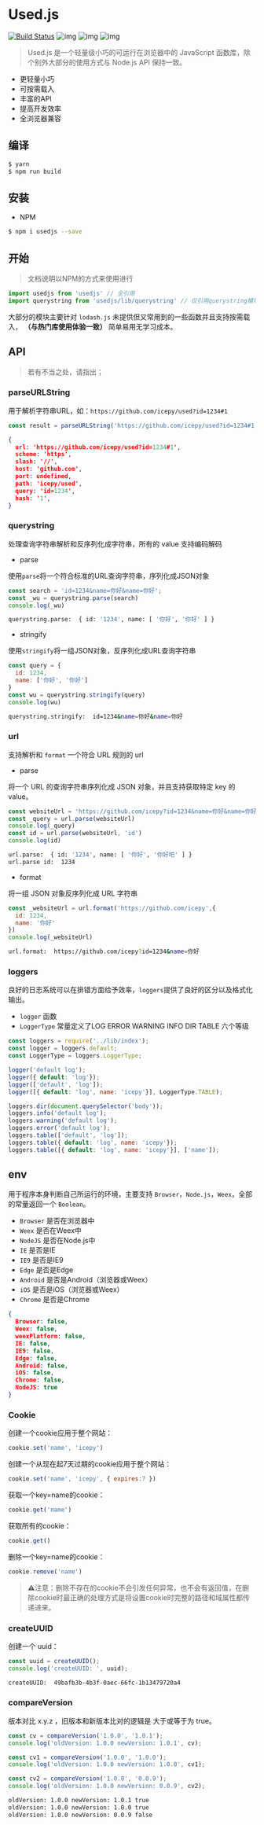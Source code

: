 # Used.js

[![Build Status](https://www.travis-ci.org/icepy/used.svg?branch=master)](https://www.travis-ci.org/icepy/used) ![img](https://img.shields.io/github/license/icepy/used.svg) ![img](https://img.shields.io/github/last-commit/icepy/used/master.svg) ![img](https://img.shields.io/npm/v/usedjs.svg)

> Used.js 是一个轻量级小巧的可运行在浏览器中的 JavaScript 函数库，除个别外大部分的使用方式与 Node.js API 保持一致。

- 更轻量小巧
- 可按需载入
- 丰富的API
- 提高开发效率
- 全浏览器兼容

## 编译

```bash
$ yarn
$ npm run build
```

## 安装

- NPM

```bash
$ npm i usedjs --save
```

## 开始

>文档说明以NPM的方式来使用进行

```javascript
import usedjs from 'usedjs' // 全引用
import querystring from 'usedjs/lib/querystring' // 仅引用querystring模块
```

大部分的模块主要针对 `lodash.js` 未提供但又常用到的一些函数并且支持按需载入， **（与热门库使用体验一致）** 简单易用无学习成本。

## API

> 若有不当之处，请指出；

### parseURLString

用于解析字符串URL，如：`https://github.com/icepy/used?id=1234#1`

```javascript
const result = parseURLString('https://github.com/icepy/used?id=1234#1')
```

```json
{
  url: 'https://github.com/icepy/used?id=1234#1',
  scheme: 'https',
  slash: '//',
  host: 'github.com',
  port: undefined,
  path: 'icepy/used',
  query: 'id=1234',
  hash: '1',
}
```

### querystring

处理查询字符串解析和反序列化成字符串，所有的 value 支持编码解码

- parse

使用`parse`将一个符合标准的URL查询字符串，序列化成JSON对象

```javascript
const search = 'id=1234&name=你好&name=你好';
const _wu = querystring.parse(search)
console.log(_wu)
```

```bash
querystring.parse:  { id: '1234', name: [ '你好', '你好' ] }
```

- stringify

使用`stringify`将一组JSON对象，反序列化成URL查询字符串

```javascript
const query = {
  id: 1234,
  name: ['你好', '你好']
}
const wu = querystring.stringify(query)
console.log(wu)
```

```bash
querystring.stringify:  id=1234&name=你好&name=你好
```

### url

支持解析和 `format` 一个符合 URL 规则的 url

- parse

将一个 URL 的查询字符串序列化成 JSON 对象，并且支持获取特定 key 的 value。

```javascript
const websiteUrl = 'https://github.com/icepy?id=1234&name=你好&name=你好吧'
const _query = url.parse(websiteUrl)
console.log(_query)
const id = url.parse(websiteUrl, 'id')
console.log(id)

```

```bash
url.parse:  { id: '1234', name: [ '你好', '你好吧' ] }
url.parse id:  1234
```

- format

将一组 JSON 对象反序列化成 URL 字符串

```javascript
const _websiteUrl = url.format('https://github.com/icepy',{
  id: 1234,
  name: '你好'
})
console.log(_websiteUrl)
```

```bash
url.format:  https://github.com/icepy?id=1234&name=你好
```

### loggers

良好的日志系统可以在排错方面给予效率，`loggers`提供了良好的区分以及格式化输出。

- `logger` 函数
- `LoggerType` 常量定义了LOG ERROR WARNING INFO DIR TABLE 六个等级

```javascript
const loggers = require('../lib/index');
const logger = loggers.default;
const LoggerType = loggers.LoggerType;

logger('default log');
logger({ default: 'log'});
logger(['default', 'log']);
logger([{ default: 'log', name: 'icepy'}], LoggerType.TABLE);

loggers.dir(document.querySelector('body'));
loggers.info('default log');
loggers.warning('default log');
loggers.error('default log');
loggers.table(['default', 'log']);
loggers.table({ default: 'log', name: 'icepy'});
loggers.table([{ default: 'log', name: 'icepy'}], ['name']);
```

## env

用于程序本身判断自己所运行的环境，主要支持 `Browser`，`Node.js`，`Weex`，全部的常量返回一个 `Boolean`。

- `Browser` 是否在浏览器中
- `Weex` 是否在Weex中
- `NodeJS` 是否在Node.js中
- `IE` 是否是IE
- `IE9` 是否是IE9
- `Edge` 是否是Edge
- `Android` 是否是Android（浏览器或Weex）
- `iOS` 是否是iOS（浏览器或Weex）
- `Chrome` 是否是Chrome

```json
{
  Browser: false,
  Weex: false,
  weexPlatform: false,
  IE: false,
  IE9: false,
  Edge: false,
  Android: false,
  iOS: false,
  Chrome: false,
  NodeJS: true
}
```

### Cookie

创建一个cookie应用于整个网站：

```javascript
cookie.set('name', 'icepy')
```

创建一个从现在起7天过期的cookie应用于整个网站：

```javascript
cookie.set('name', 'icepy', { expires:7 })
```

获取一个key=name的cookie：

```javascript
cookie.get('name')
```

获取所有的cookie：

```javascript
cookie.get()
```

删除一个key=name的cookie：

```javascript
cookie.remove('name')
```

> ⚠️注意：删除不存在的cookie不会引发任何异常，也不会有返回值，在删除cookie时最正确的处理方式是将设置cookie时完整的路径和域属性都传递进来。

### createUUID

创建一个 uuid：

```javascript
const uuid = createUUID();
console.log('createUUID: ', uuid);
```

```bash
createUUID:  49bafb3b-4b3f-0aec-66fc-1b13479720a4
```

### compareVersion

版本对比 x.y.z ，旧版本和新版本比对的逻辑是 大于或等于为 true。

```javascript
const cv = compareVersion('1.0.0', '1.0.1');
console.log('oldVersion: 1.0.0 newVersion: 1.0.1', cv);

const cv1 = compareVersion('1.0.0', '1.0.0');
console.log('oldVersion: 1.0.0 newVersion: 1.0.0', cv1);

const cv2 = compareVersion('1.0.0', '0.0.9');
console.log('oldVersion: 1.0.0 newVersion: 0.0.9', cv2);
```

```bash
oldVersion: 1.0.0 newVersion: 1.0.1 true
oldVersion: 1.0.0 newVersion: 1.0.0 true
oldVersion: 1.0.0 newVersion: 0.0.9 false
```